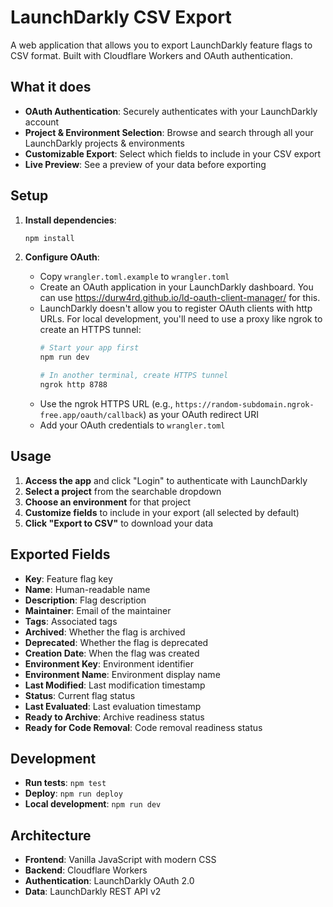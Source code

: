 # LaunchDarkly CSV Export

A web application that allows you to export LaunchDarkly feature flags to CSV format. Built with Cloudflare Workers and OAuth authentication.

## What it does

- **OAuth Authentication**: Securely authenticates with your LaunchDarkly account
- **Project & Environment Selection**: Browse and search through all your LaunchDarkly projects & environments
- **Customizable Export**: Select which fields to include in your CSV export
- **Live Preview**: See a preview of your data before exporting

## Setup

1. **Install dependencies**:
   ```bash
   npm install
   ```

2. **Configure OAuth**:
   - Copy `wrangler.toml.example` to `wrangler.toml`
   - Create an OAuth application in your LaunchDarkly dashboard. You can use https://durw4rd.github.io/ld-oauth-client-manager/ for this.
    - LaunchDarkly doesn't allow you to register OAuth clients with http URLs. For local development, you'll need to use a proxy like ngrok to create an HTTPS tunnel:
        ```bash
        # Start your app first
        npm run dev
        
        # In another terminal, create HTTPS tunnel
        ngrok http 8788
        ```
    - Use the ngrok HTTPS URL (e.g., `https://random-subdomain.ngrok-free.app/oauth/callback`) as your OAuth redirect URI
   - Add your OAuth credentials to `wrangler.toml`


## Usage

1. **Access the app** and click "Login" to authenticate with LaunchDarkly
2. **Select a project** from the searchable dropdown
3. **Choose an environment** for that project
4. **Customize fields** to include in your export (all selected by default)
5. **Click "Export to CSV"** to download your data

## Exported Fields

- **Key**: Feature flag key
- **Name**: Human-readable name
- **Description**: Flag description
- **Maintainer**: Email of the maintainer
- **Tags**: Associated tags
- **Archived**: Whether the flag is archived
- **Deprecated**: Whether the flag is deprecated
- **Creation Date**: When the flag was created
- **Environment Key**: Environment identifier
- **Environment Name**: Environment display name
- **Last Modified**: Last modification timestamp
- **Status**: Current flag status
- **Last Evaluated**: Last evaluation timestamp
- **Ready to Archive**: Archive readiness status
- **Ready for Code Removal**: Code removal readiness status

## Development

- **Run tests**: `npm test`
- **Deploy**: `npm run deploy`
- **Local development**: `npm run dev`

## Architecture

- **Frontend**: Vanilla JavaScript with modern CSS
- **Backend**: Cloudflare Workers
- **Authentication**: LaunchDarkly OAuth 2.0
- **Data**: LaunchDarkly REST API v2 